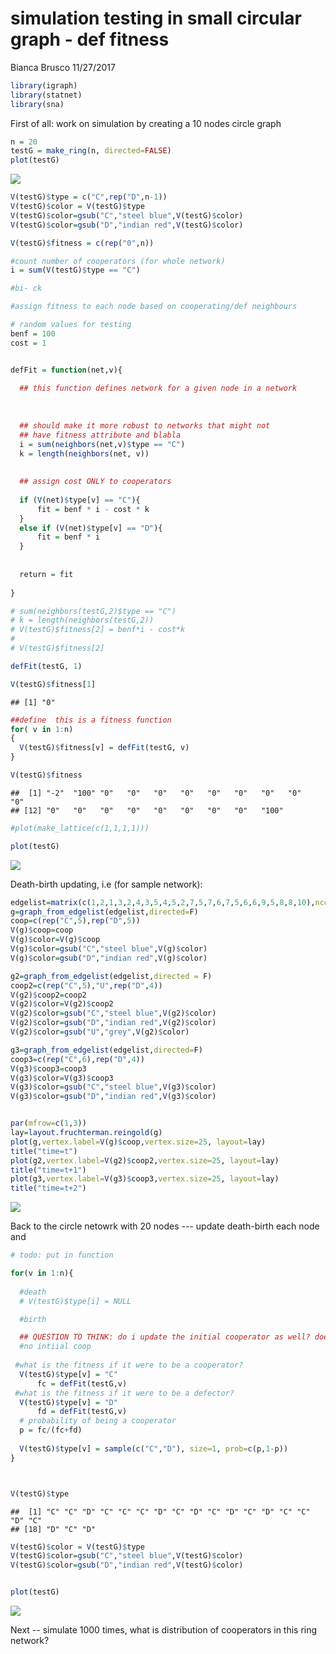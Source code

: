 simulation testing in small circular graph - def fitness
================
Bianca Brusco
11/27/2017

``` r
library(igraph)
library(statnet)
library(sna)
```

First of all: work on simulation by creating a 10 nodes circle graph

``` r
n = 20
testG = make_ring(n, directed=FALSE)
plot(testG)
```

![](simFit_files/figure-markdown_github-ascii_identifiers/unnamed-chunk-1-1.png)

``` r
V(testG)$type = c("C",rep("D",n-1))
V(testG)$color = V(testG)$type
V(testG)$color=gsub("C","steel blue",V(testG)$color)
V(testG)$color=gsub("D","indian red",V(testG)$color)

V(testG)$fitness = c(rep("0",n))

#count number of cooperators (for whole network)
i = sum(V(testG)$type == "C")

#bi- ck

#assign fitness to each node based on cooperating/def neighbours

# random values for testing
benf = 100
cost = 1


defFit = function(net,v){
  
  ## this function defines network for a given node in a network
  
  
  
  ## should make it more robust to networks that might not 
  ## have fitness attribute and blabla
  i = sum(neighbors(net,v)$type == "C")
  k = length(neighbors(net, v))
  
  
  ## assign cost ONLY to cooperators
  
  if (V(net)$type[v] == "C"){
      fit = benf * i - cost * k
  }
  else if (V(net)$type[v] == "D"){
      fit = benf * i 
  }
  
  
  return = fit
  
}

# sum(neighbors(testG,2)$type == "C")
# k = length(neighbors(testG,2))
# V(testG)$fitness[2] = benf*i - cost*k
# 
# V(testG)$fitness[2]

defFit(testG, 1)

V(testG)$fitness[1]
```

    ## [1] "0"

``` r
##define  this is a fitness function
for( v in 1:n)
{
  V(testG)$fitness[v] = defFit(testG, v)
}

V(testG)$fitness
```

    ##  [1] "-2"  "100" "0"   "0"   "0"   "0"   "0"   "0"   "0"   "0"   "0"  
    ## [12] "0"   "0"   "0"   "0"   "0"   "0"   "0"   "0"   "100"

``` r
#plot(make_lattice(c(1,1,1,1)))

plot(testG)
```

![](simFit_files/figure-markdown_github-ascii_identifiers/unnamed-chunk-1-2.png)

Death-birth updating, i.e (for sample network):

``` r
edgelist=matrix(c(1,2,1,3,2,4,3,5,4,5,2,7,5,7,6,7,5,6,6,9,5,8,8,10),ncol = 2,byrow = T)
g=graph_from_edgelist(edgelist,directed=F)
coop=c(rep("C",5),rep("D",5))
V(g)$coop=coop
V(g)$color=V(g)$coop
V(g)$color=gsub("C","steel blue",V(g)$color)
V(g)$color=gsub("D","indian red",V(g)$color)

g2=graph_from_edgelist(edgelist,directed = F)
coop2=c(rep("C",5),"U",rep("D",4))
V(g2)$coop2=coop2
V(g2)$color=V(g2)$coop2
V(g2)$color=gsub("C","steel blue",V(g2)$color)
V(g2)$color=gsub("D","indian red",V(g2)$color)
V(g2)$color=gsub("U","grey",V(g2)$color)

g3=graph_from_edgelist(edgelist,directed=F)
coop3=c(rep("C",6),rep("D",4))
V(g3)$coop3=coop3
V(g3)$color=V(g3)$coop3
V(g3)$color=gsub("C","steel blue",V(g3)$color)
V(g3)$color=gsub("D","indian red",V(g3)$color)


par(mfrow=c(1,3))
lay=layout.fruchterman.reingold(g)
plot(g,vertex.label=V(g)$coop,vertex.size=25, layout=lay)
title("time=t")
plot(g2,vertex.label=V(g2)$coop2,vertex.size=25, layout=lay)
title("time=t+1")
plot(g3,vertex.label=V(g3)$coop3,vertex.size=25, layout=lay)
title("time=t+2")
```

![](simFit_files/figure-markdown_github-ascii_identifiers/unnamed-chunk-2-1.png)

Back to the circle netowrk with 20 nodes --- update death-birth each node and

``` r
# todo: put in function

for(v in 1:n){
  
  #death
  # V(testG)$type[i] = NULL

  #birth

  ## QUESTION TO THINK: do i update the initial cooperator as well? does that make sense? test how it changes if 
  #no intiial coop
    
 #what is the fitness if it were to be a cooperator?
  V(testG)$type[v] = "C"
      fc = defFit(testG,v)
 #what is the fitness if it were to be a defector?
  V(testG)$type[v] = "D"
      fd = defFit(testG,v)
  # probability of being a cooperator
  p = fc/(fc+fd) 
  
  V(testG)$type[v] = sample(c("C","D"), size=1, prob=c(p,1-p))
}



V(testG)$type
```

    ##  [1] "C" "C" "D" "C" "C" "C" "D" "C" "D" "C" "D" "C" "D" "C" "C" "D" "C"
    ## [18] "D" "C" "D"

``` r
V(testG)$color = V(testG)$type
V(testG)$color=gsub("C","steel blue",V(testG)$color)
V(testG)$color=gsub("D","indian red",V(testG)$color)


plot(testG)
```

![](simFit_files/figure-markdown_github-ascii_identifiers/unnamed-chunk-3-1.png)

Next -- simulate 1000 times, what is distribution of cooperators in this ring network?
